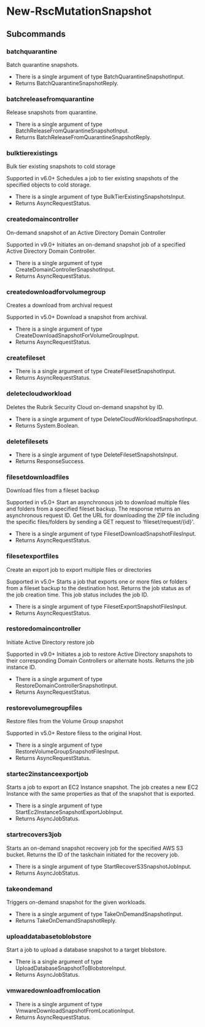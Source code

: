 # New-RscMutationSnapshot
## Subcommands
### batchquarantine
Batch quarantine snapshots.

- There is a single argument of type BatchQuarantineSnapshotInput.
- Returns BatchQuarantineSnapshotReply.
### batchreleasefromquarantine
Release snapshots from quarantine.

- There is a single argument of type BatchReleaseFromQuarantineSnapshotInput.
- Returns BatchReleaseFromQuarantineSnapshotReply.
### bulktierexistings
Bulk tier existing snapshots to cold storage

Supported in v6.0+
Schedules a job to tier existing snapshots of the specified objects to cold storage.

- There is a single argument of type BulkTierExistingSnapshotsInput.
- Returns AsyncRequestStatus.
### createdomaincontroller
On-demand snapshot of an Active Directory Domain Controller

Supported in v9.0+
Initiates an on-demand snapshot job of a specified Active Directory Domain Controller.

- There is a single argument of type CreateDomainControllerSnapshotInput.
- Returns AsyncRequestStatus.
### createdownloadforvolumegroup
Creates a download from archival request

Supported in v5.0+
Download a snapshot from archival.

- There is a single argument of type CreateDownloadSnapshotForVolumeGroupInput.
- Returns AsyncRequestStatus.
### createfileset
- There is a single argument of type CreateFilesetSnapshotInput.
- Returns AsyncRequestStatus.
### deletecloudworkload
Deletes the Rubrik Security Cloud on-demand snapshot by ID.

- There is a single argument of type DeleteCloudWorkloadSnapshotInput.
- Returns System.Boolean.
### deletefilesets
- There is a single argument of type DeleteFilesetSnapshotsInput.
- Returns ResponseSuccess.
### filesetdownloadfiles
Download files from a fileset backup

Supported in v5.0+
Start an asynchronous job to download multiple files and folders from a specified fileset backup. The response returns an asynchronous request ID. Get the URL for downloading the ZIP file including the specific files/folders by sending a GET request to 'fileset/request/{id}'.

- There is a single argument of type FilesetDownloadSnapshotFilesInput.
- Returns AsyncRequestStatus.
### filesetexportfiles
Create an export job to export multiple files or directories

Supported in v5.0+
Starts a job that exports one or more files or folders from a fileset backup to the destination host. Returns the job status as of the job creation time. This job status includes the job ID.

- There is a single argument of type FilesetExportSnapshotFilesInput.
- Returns AsyncRequestStatus.
### restoredomaincontroller
Initiate Active Directory restore job

Supported in v9.0+
Initiates a job to restore Active Directory snapshots to their corresponding Domain Controllers or alternate hosts. Returns the job instance ID.

- There is a single argument of type RestoreDomainControllerSnapshotInput.
- Returns AsyncRequestStatus.
### restorevolumegroupfiles
Restore files from the Volume Group snapshot

Supported in v5.0+
Restore filess to the original Host.

- There is a single argument of type RestoreVolumeGroupSnapshotFilesInput.
- Returns AsyncRequestStatus.
### startec2instanceexportjob
Starts a job to export an EC2 Instance snapshot. The job creates a new EC2 Instance with the same properties as that of the snapshot that is exported.

- There is a single argument of type StartEc2InstanceSnapshotExportJobInput.
- Returns AsyncJobStatus.
### startrecovers3job
Starts an on-demand snapshot recovery job for the specified AWS S3 bucket. Returns the ID of the taskchain initiated for the recovery job.

- There is a single argument of type StartRecoverS3SnapshotJobInput.
- Returns AsyncJobStatus.
### takeondemand
Triggers on-demand snapshot for the given workloads.

- There is a single argument of type TakeOnDemandSnapshotInput.
- Returns TakeOnDemandSnapshotReply.
### uploaddatabasetoblobstore
Start a job to upload a database snapshot to a target blobstore.

- There is a single argument of type UploadDatabaseSnapshotToBlobstoreInput.
- Returns AsyncJobStatus.
### vmwaredownloadfromlocation
- There is a single argument of type VmwareDownloadSnapshotFromLocationInput.
- Returns AsyncRequestStatus.
